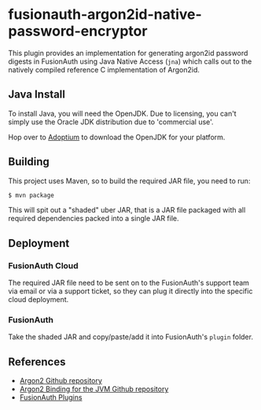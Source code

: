 # fusionauth-argon2id-native-password-encryptor

This plugin provides an implementation for generating argon2id password digests
in FusionAuth using Java Native Access (`jna`) which calls out to the natively
compiled reference C implementation of Argon2id. 

## Java Install
To install Java, you will need the OpenJDK. Due to licensing, you can't simply
use the Oracle JDK distribution due to 'commercial use'.

Hop over to [Adoptium](https://adoptium.net/?variant=openjdk11) to download the
OpenJDK for your platform.

## Building

This project uses Maven, so to build the required JAR file, you need to run:

```bash
$ mvn package
```

This will spit out a "shaded" uber JAR, that is a JAR file packaged with all 
required dependencies packed into a single JAR file.

## Deployment
### FusionAuth Cloud
The required JAR file need to be sent on to the FusionAuth's support team via 
email or via a support ticket, so they can plug it directly into the specific 
cloud deployment.

### FusionAuth
Take the shaded JAR and copy/paste/add it into FusionAuth's `plugin` folder.

## References
- [Argon2 Github repository](https://github.com/P-H-C/phc-winner-argon2)
- [Argon2 Binding for the JVM Github repository](https://github.com/phxql/argon2-jvm)
- [FusionAuth Plugins](https://fusionauth.io/docs/v1/tech/plugins/writing-a-plugin/)
